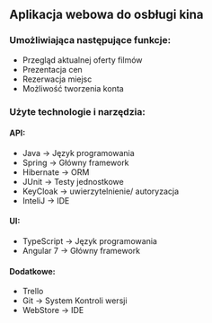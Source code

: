## Aplikacja webowa do osbługi kina

### Umożliwiająca następujące funkcje:
- Przegląd aktualnej oferty filmów
- Prezentacja cen
- Rezerwacja miejsc
- Możliwość tworzenia konta 

### Użyte technologie i narzędzia:
#### API:
- Java -> Język programowania 
- Spring -> Główny framework
- Hibernate -> ORM
- JUnit -> Testy jednostkowe
- KeyCloak ->  uwierzytelnienie/ autoryzacja 
- InteliJ -> IDE

#### UI:
- TypeScript -> Język programowania 
- Angular 7 -> Główny framework

#### Dodatkowe:
- Trello
- Git -> System Kontroli wersji
- WebStore -> IDE
